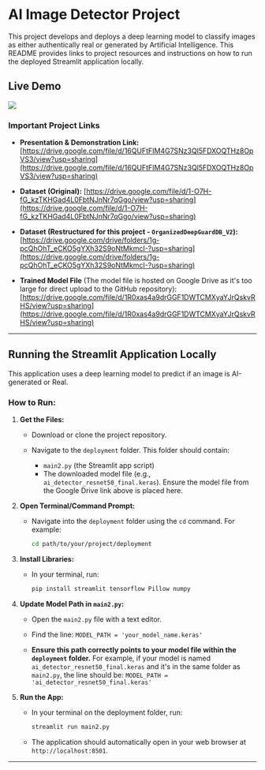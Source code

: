 # AI Image Detector Project

This project develops and deploys a deep learning model to classify images as either authentically real or generated by Artificial Intelligence. 
This README provides links to project resources and instructions on how to run the deployed Streamlit application locally.

## Live Demo
<img src="demo.gif">

### Important Project Links

* **Presentation & Demonstration Link:**
    [https://drive.google.com/file/d/16QUFtFIM4G7SNz3Ql5FDXOQTHz8OpVS3/view?usp=sharing](https://drive.google.com/file/d/16QUFtFIM4G7SNz3Ql5FDXOQTHz8OpVS3/view?usp=sharing)

* **Dataset (Original):**
    [https://drive.google.com/file/d/1-O7H-fG_kzTKHGad4L0FbtNJnNr7qGgo/view?usp=sharing](https://drive.google.com/file/d/1-O7H-fG_kzTKHGad4L0FbtNJnNr7qGgo/view?usp=sharing)

* **Dataset (Restructured for this project - `OrganizedDeepGuardDB_V2`):**
    [https://drive.google.com/drive/folders/1g-pcQhOhT_eCKO5gYXh32S9oNtMkmcI-?usp=sharing](https://drive.google.com/drive/folders/1g-pcQhOhT_eCKO5gYXh32S9oNtMkmcI-?usp=sharing)

* **Trained Model File** (The model file is hosted on Google Drive as it's too large for direct upload to the GitHub repository):
    [https://drive.google.com/file/d/1R0xas4a9drGGF1DWTCMXyaYJrQskvRHS/view?usp=sharing](https://drive.google.com/file/d/1R0xas4a9drGGF1DWTCMXyaYJrQskvRHS/view?usp=sharing)

---

## Running the Streamlit Application Locally

This application uses a deep learning model to predict if an image is AI-generated or Real.

### How to Run:

1.  **Get the Files:**

    * Download or clone the project repository.
    * Navigate to the `deployment` folder. This folder should contain:

        * `main2.py` (the Streamlit app script)
        * The downloaded model file (e.g., `ai_detector_resnet50_final.keras`). Ensure the model file from the Google Drive link above is placed here.

2.  **Open Terminal/Command Prompt:**

    * Navigate into the `deployment` folder using the `cd` command. For example:
        ```bash
        cd path/to/your/project/deployment
        ```

3.  **Install Libraries:**
    * In your terminal, run:
        ```bash
        pip install streamlit tensorflow Pillow numpy 
        ```

4.  **Update Model Path in `main2.py`:**

    * Open the `main2.py` file with a text editor.
    * Find the line: `MODEL_PATH = 'your_model_name.keras'` 

    * **Ensure this path correctly points to your model file within the `deployment` folder.** For example, if your model is named `ai_detector_resnet50_final.keras` and it's in the same folder as `main2.py`, the line should be:
        `MODEL_PATH = 'ai_detector_resnet50_final.keras'`

5.  **Run the App:**
    * In your terminal on the deployment folder, run:
        ```bash
        streamlit run main2.py
        ```
    * The application should automatically open in your web browser  at `http://localhost:8501`.

---
